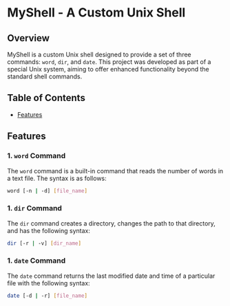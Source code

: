 # MyShell - A Custom Unix Shell

## Overview

MyShell is a custom Unix shell designed to provide a set of three commands: `word`, `dir`, and `date`. This project was developed as part of a special Unix system, aiming to offer enhanced functionality beyond the standard shell commands.


## Table of Contents

- [Features](#features)

## Features

### 1. `word` Command

The `word` command is a built-in command that reads the number of words in a text file. The syntax is as follows:

```sh
word [-n | -d] [file_name]
```

### 1. `dir` Command

The `dir` command creates a directory, changes the path to that directory, and has the following syntax:

```sh
dir [-r | -v] [dir_name]
```

### 1. `date` Command

The `date` command returns the last modified date and time of a particular file with the following syntax:

```sh
date [-d | -r] [file_name]
```
